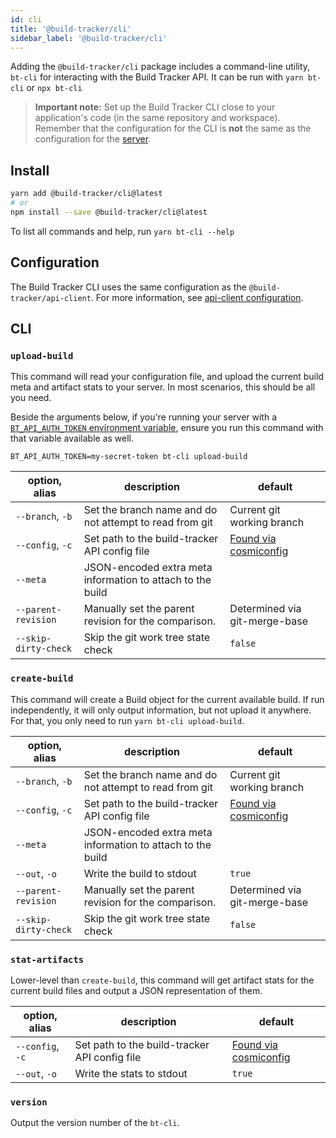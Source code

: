 ```yaml
---
id: cli
title: '@build-tracker/cli'
sidebar_label: '@build-tracker/cli'
---
```


Adding the `@build-tracker/cli` package includes a command-line utility, `bt-cli` for interacting with the Build Tracker API. It can be run with `yarn bt-cli` or `npx bt-cli`

> **Important note:** Set up the Build Tracker CLI close to your application's code (in the same repository and workspace). Remember that the configuration for the CLI is **not** the same as the configuration for the [server](./server.md).

## Install

```sh
yarn add @build-tracker/cli@latest
# or
npm install --save @build-tracker/cli@latest
```

To list all commands and help, run `yarn bt-cli --help`

## Configuration

The Build Tracker CLI uses the same configuration as the `@build-tracker/api-client`. For more information, see [api-client configuration](api-client#configuration).

## CLI

### `upload-build`

This command will read your configuration file, and upload the current build meta and artifact stats to your server. In most scenarios, this should be all you need.

Beside the arguments below, if you're running your server with a [`BT_API_AUTH_TOKEN` environment variable](server#securing-your-api), ensure you run this command with that variable available as well.

```
BT_API_AUTH_TOKEN=my-secret-token bt-cli upload-build
```

| option, alias        | description                                                | default                                           |
| -------------------- | ---------------------------------------------------------- | ------------------------------------------------- |
| `--branch`, `-b`     | Set the branch name and do not attempt to read from git    | Current git working branch                        |
| `--config`, `-c`     | Set path to the build-tracker API config file              | [Found via cosmiconfig](api-client#configuration) |
| `--meta`             | JSON-encoded extra meta information to attach to the build |                                                   |
| `--parent-revision`  | Manually set the parent revision for the comparison.       | Determined via git-merge-base                     |
| `--skip-dirty-check` | Skip the git work tree state check                         | `false`                                           |

### `create-build`

This command will create a Build object for the current available build. If run independently, it will only output information, but not upload it anywhere. For that, you only need to run `yarn bt-cli upload-build`.

| option, alias        | description                                                | default                                           |
| -------------------- | ---------------------------------------------------------- | ------------------------------------------------- |
| `--branch`, `-b`     | Set the branch name and do not attempt to read from git    | Current git working branch                        |
| `--config`, `-c`     | Set path to the build-tracker API config file              | [Found via cosmiconfig](api-client#configuration) |
| `--meta`             | JSON-encoded extra meta information to attach to the build |                                                   |
| `--out`, `-o`        | Write the build to stdout                                  | `true`                                            |
| `--parent-revision`  | Manually set the parent revision for the comparison.       | Determined via git-merge-base                     |
| `--skip-dirty-check` | Skip the git work tree state check                         | `false`                                           |

### `stat-artifacts`

Lower-level than `create-build`, this command will get artifact stats for the current build files and output a JSON representation of them.

| option, alias    | description                                   | default                                           |
| ---------------- | --------------------------------------------- | ------------------------------------------------- |
| `--config`, `-c` | Set path to the build-tracker API config file | [Found via cosmiconfig](api-client#configuration) |
| `--out`, `-o`    | Write the stats to stdout                     | `true`                                            |

### `version`

Output the version number of the `bt-cli`.
